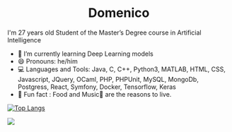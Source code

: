 <h1 align="center">
  <b>Domenico</b>
</h1>


I'm 27 years old Student of the Master’s Degree course in Artificial Intelligence

 - 🧠 I’m currently learning Deep Learning models 
 - 😄 Pronouns: he/him
 - 💻 Languages and Tools: Java, C, C++, Python3, MATLAB, HTML, CSS, Javascript, JQuery, OCaml, PHP, PHPUnit, MySQL, MongoDb, Postgress, React, Symfony, Docker, Tensorflow, Keras
 - 🧐 Fun fact : Food and Music🎵 are the reasons to live.

[![Top Langs](https://github-readme-stats.vercel.app/api/top-langs/?username=mimmo96&layout=compact)](https://github.com/mimmo96/github-readme-stats)

![](https://komarev.com/ghpvc/?username=mimmo96)




